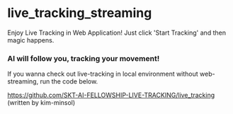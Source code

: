 # live_tracking_streaming
Enjoy Live Tracking in Web Application!
Just click 'Start Tracking' and then magic happens.

### AI will follow you, tracking your movement!

If you wanna check out live-tracking in local environment without web-streaming, run the code below.

https://github.com/SKT-AI-FELLOWSHIP-LIVE-TRACKING/live_tracking (written by kim-minsol)

